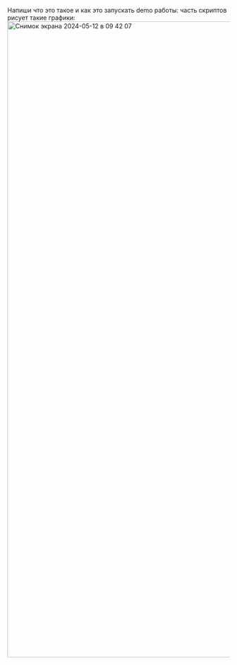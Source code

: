 Напиши что это такое и как это запускать 
demo работы: часть скриптов рисует такие графики: 
<img width="1440" alt="Снимок экрана 2024-05-12 в 09 42 07" src="https://github.com/LinaAlexan/Netflix-Userbase/assets/147400925/b065eb30-4e04-45f4-b5fa-f095473122c6">

